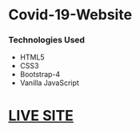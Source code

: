 # Covid-19-Website 

<h3>Technologies Used</h3>
<ul>
  <li> HTML5 </li>
  <li> CSS3 </li>
  <li> Bootstrap-4  </li>
  <li> Vanilla JavaScript  </li>    
</ul>

<a href="https://riad101.github.io/Covid-19-Website/index.html"><h1>LIVE SITE</h1></a>
